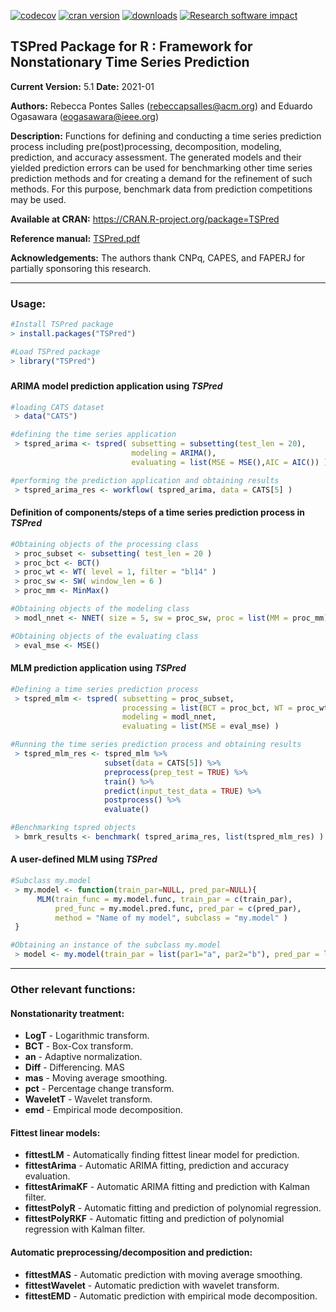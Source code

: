 <!--- [![Build Status](https://travis-ci.org/RebeccaSalles/TSPred.svg?branch=master)](https://travis-ci.org/RebeccaSalles/TSPred)-->
[![codecov](https://codecov.io/gh/RebeccaSalles/TSPred/branch/master/graph/badge.svg)](https://codecov.io/gh/RebeccaSalles/TSPred)
[![cran version](http://www.r-pkg.org/badges/version/TSPred)](http://cran.r-project.org/package=TSPred)
[![downloads](http://cranlogs.r-pkg.org/badges/TSPred)](http://cranlogs.r-pkg.org/badges/TSPred)
[![Research software impact](http://depsy.org/api/package/cran/TSPred/badge.svg)](http://depsy.org/package/r/TSPred)

## TSPred Package for R : Framework for Nonstationary Time Series Prediction
__Current Version:__ 5.1
__Date:__ 2021-01

__Authors:__ Rebecca Pontes Salles (<rebeccapsalles@acm.org>) and Eduardo Ogasawara (<eogasawara@ieee.org>)
 
__Description:__ Functions for defining and conducting a time series prediction process including pre(post)processing, decomposition, modeling, prediction, and accuracy assessment. The generated models and their yielded prediction errors can be used for benchmarking other time series prediction methods and for creating a demand for the refinement of such methods. For this purpose, benchmark data from prediction competitions may be used.

__Available at CRAN:__ <https://CRAN.R-project.org/package=TSPred>

__Reference manual:__ [TSPred.pdf](http://cran.r-project.org/web/packages/TSPred/TSPred.pdf)

__Acknowledgements:__ The authors thank CNPq, CAPES, and FAPERJ for partially sponsoring this research.

---
### Usage:
```r
#Install TSPred package
> install.packages("TSPred")

#Load TSPred package
> library("TSPred")
```
#####

#### ARIMA model prediction application using _TSPred_

```r
#loading CATS dataset
 > data("CATS")

#defining the time series application
 > tspred_arima <- tspred( subsetting = subsetting(test_len = 20),
                           modeling = ARIMA(), 
                           evaluating = list(MSE = MSE(),AIC = AIC()) )

#performing the prediction application and obtaining results
 > tspred_arima_res <- workflow( tspred_arima, data = CATS[5] )
```

#### Definition of components/steps of a time series prediction process in _TSPred_
```r
#Obtaining objects of the processing class
 > proc_subset <- subsetting( test_len = 20 )
 > proc_bct <- BCT()
 > proc_wt <- WT( level = 1, filter = "bl14" )
 > proc_sw <- SW( window_len = 6 )
 > proc_mm <- MinMax()

#Obtaining objects of the modeling class
 > modl_nnet <- NNET( size = 5, sw = proc_sw, proc = list(MM = proc_mm) )

#Obtaining objects of the evaluating class
 > eval_mse <- MSE()
```

#### MLM prediction application using _TSPred_
```r
#Defining a time series prediction process
 > tspred_mlm <- tspred( subsetting = proc_subset, 
                         processing = list(BCT = proc_bct, WT = proc_wt), 
                         modeling = modl_nnet,
                         evaluating = list(MSE = eval_mse) )

#Running the time series prediction process and obtaining results
 > tspred_mlm_res <- tspred_mlm %>% 
                     subset(data = CATS[5]) %>%
                     preprocess(prep_test = TRUE) %>% 
                     train() %>%
                     predict(input_test_data = TRUE) %>% 
                     postprocess() %>% 
                     evaluate()

#Benchmarking tspred objects
 > bmrk_results <- benchmark( tspred_arima_res, list(tspred_mlm_res) )
```

#### A user-defined MLM using _TSPred_
```r
#Subclass my.model
 > my.model <- function(train_par=NULL, pred_par=NULL){
      MLM(train_func = my.model.func, train_par = c(train_par),
          pred_func = my.model.pred.func, pred_par = c(pred_par),
          method = "Name of my model", subclass = "my.model" )
 }

#Obtaining an instance of the subclass my.model
 > model <- my.model(train_par = list(par1="a", par2="b"), pred_par = list(par3="c"))
```

---
### Other relevant functions:
#### Nonstationarity treatment:
* __LogT__ - Logarithmic transform.
* __BCT__ - Box-Cox transform.
* __an__ - Adaptive normalization.
* __Diff__ - Differencing. MAS
* __mas__ - Moving average smoothing.
* __pct__ - Percentage change transform.
* __WaveletT__ - Wavelet transform.
* __emd__ - Empirical mode decomposition.
#### Fittest linear models:
* __fittestLM__ - Automatically finding fittest linear model for prediction.
* __fittestArima__ - Automatic ARIMA fitting, prediction and accuracy evaluation.
* __fittestArimaKF__ - Automatic ARIMA fitting and prediction with Kalman filter.
* __fittestPolyR__ - Automatic fitting and prediction of polynomial regression.
* __fittestPolyRKF__ - Automatic fitting and prediction of polynomial regression with Kalman filter.
#### Automatic preprocessing/decomposition and prediction:
* __fittestMAS__ - Automatic prediction with moving average smoothing.
* __fittestWavelet__ - Automatic prediction with wavelet transform.
* __fittestEMD__ - Automatic prediction with empirical mode decomposition.

